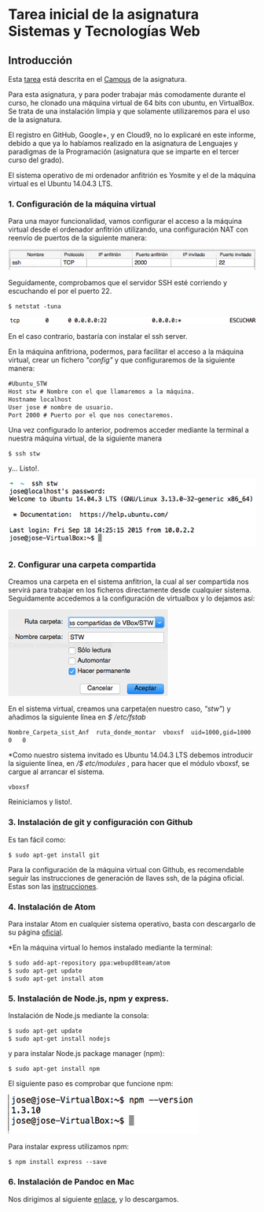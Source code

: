 # Tarea inicial de la asignatura Sistemas y Tecnologías Web

## Introducción
Esta [tarea](https://campusvirtual.ull.es/1516/mod/assign/view.php?id=62097) está descrita en el [Campus](https://campusvirtual.ull.es/1516/course/view.php?id=187) de la asignatura.

Para esta asignatura, y para poder trabajar más comodamente durante el curso, he clonado una máquina virtual de 64 bits con ubuntu, en VirtualBox. Se trata de una instalación limpia y que solamente utilizaremos para el uso de la asignatura.

El registro en GitHub, Google+, y en Cloud9, no lo explicaré en este informe, debido a que ya lo habíamos realizado en la asignatura de Lenguajes y paradigmas de la Programación (asignatura que se imparte en el tercer curso del grado).

El sistema operativo de mi ordenador anfitrión es Yosmite y el de la máquina virtual es el Ubuntu 14.04.3 LTS.

### 1. Configuración de la máquina virtual

Para una mayor funcionalidad, vamos configurar el acceso a la máquina virtual desde el ordenador anfitrión utilizando, una configuración NAT con reenvío de puertos de la siguiente manera:

![Configuración de puertos](Images/Puertos_STW.png)

Seguidamente, comprobamos que el servidor SSH esté corriendo y escuchando el por el puerto 22.

    $ netstat -tuna

![Resultado](Images/Puerto22.png)

En el caso contrario, bastaría con instalar el ssh server.

En la máquina anfitriona, podermos, para facilitar el acceso a la máquina virtual, crear un fichero *"config"* y que configuraremos de la siguiente manera:

    #Ubuntu_STW
    Host stw # Nombre con el que llamaremos a la máquina.
    Hostname localhost
    User jose # nombre de usuario.
    Port 2000 # Puerto por el que nos conectaremos.

Una vez configurado lo anterior, podremos acceder mediante la terminal a nuestra máquina virtual, de la siguiente manera

    $ ssh stw

y... Listo!.

![Acceso](Images/Acceso.png)

### 2. Configurar una carpeta compartida

Creamos una carpeta en el sistema anfitrion, la cual al ser compartida nos servirá para trabajar en los ficheros directamente desde cualquier sistema. Seguidamente accedemos a la configuración de virtualbox y lo dejamos así:

![configuración de la carpeta compartida 1](Images/Carpeta1.png)

En el sistema virtual, creamos una carpeta(en nuestro caso, *"stw"*) y añadimos la siguiente línea en *$ /etc/fstab*

	Nombre_Carpeta_sist_Anf	 ruta_donde_montar	vboxsf	uid=1000,gid=1000	0	0

*Como nuestro sistema invitado es Ubuntu 14.04.3 LTS debemos introducir la siguiente línea, en */$ etc/modules* , para hacer que el módulo vboxsf, se cargue al arrancar el sistema.

	vboxsf

Reiniciamos y listo!.

### 3. Instalación de git y configuración con Github

Es tan fácil como:

    $ sudo apt-get install git

Para la configuración de la máquina virtual con Github, es recomendable seguir las instrucciones de generación de llaves ssh, de la página oficial. Estas son las [instrucciones](https://help.github.com/articles/generating-ssh-keys/).

### 4. Instalación de Atom
Para instalar Atom en cualquier sistema operativo, basta con descargarlo de su página [oficial](https://atom.io/).

*En la máquina virtual lo hemos instalado mediante la terminal:

    $ sudo add-apt-repository ppa:webupd8team/atom
	$ sudo apt-get update
	$ sudo apt-get install atom

### 5. Instalación de Node.js, npm y express.

Instalación de Node.js mediante la consola:

    $ sudo apt-get update
	$ sudo apt-get install nodejs

y para instalar Node.js package manager (npm):

	$ sudo apt-get install npm

El siguiente paso es comprobar que funcione npm:

![npm --version](Images/npm_version.png)

Para instalar express utilizamos npm:

	$ npm install express --save

### 6. Instalación de Pandoc en Mac
Nos dirigimos al siguiente [enlace](https://github.com/jgm/pandoc/releases/tag/1.15.0.6), y lo descargamos.
